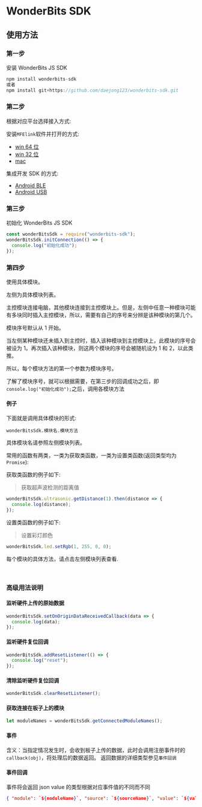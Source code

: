# WonderBits SDK

## 使用方法

### 第一步

安装 WonderBits JS SDK

```js
npm install wonderbits-sdk
或者
npm install git+https://github.com/daejong123/wonderbits-sdk.git
```

### 第二步

根据对应平台选择接入方式:

安装`MFElink`软件并打开的方式:

- [win 64 位](https://pan.baidu.com/s/16FUR-z6bH0-YOnGBxMc1og)
- [win 32 位](https://pan.baidu.com/s/1xozl-A_m8LLqJXm5IsxTcg)
- [mac](https://pan.baidu.com/s/1zcCbBiC4hYM2mjCFTKavVw)

集成开发 SDK 的方式:

- [Android BLE](https://github.com/yunair/wonderbits/wiki/BLE-%E6%8E%A5%E5%85%A5JS-SDK)
- [Android USB](https://github.com/yunair/wonderbits/wiki/USB-%E6%8E%A5%E5%85%A5JS-SDK)

### 第三步

初始化 WonderBits JS SDK

```js
const wonderBitsSdk = require("wonderbits-sdk");
wonderBitsSdk.initConnection(() => {
  console.log("初始化成功");
});
```

### 第四步

使用具体模块。

左侧为具体模块列表。

主控模块连接电脑，其他模块连接到主控模块上。但是，左侧中任意一种模块可能有多块同时插入主控模块，所以，需要有自己的序号来分辨是该种模块的第几个。

模块序号默认从 1 开始。

当左侧某种模块还未插入到主控时，插入该种模块到主控模块上，此模块的序号会被设为 1。再次插入该种模块，则这两个模块的序号会被随机设为 1 和 2，以此类推。

所以，每个模块方法的第一个参数为模块序号。

了解了模块序号，就可以根据需要，在第三步的回调成功之后，即`console.log("初始化成功");`之后，调用各模块方法

#### 例子

下面就是调用具体模块的形式:

```
wonderBitsSdk.模块名.模块方法
```

具体模块名请参照左侧模块列表。

常用的函数有两类，一类为获取类函数，一类为设置类函数(返回类型均为`Promise`):

获取类函数的例子如下:

> 获取超声波检测的距离值

```js
wonderBitsSdk.ultrasonic.getDistance(1).then(distance => {
  console.log(distance);
});
```

设置类函数的例子如下:

> 设置彩灯颜色

```js
wonderBitsSdk.led.setRgb(1, 255, 0, 0);
```

每个模块的具体方法，请点击左侧模块列表查看.

<br>

### 高级用法说明

#### 监听硬件上传的原始数据

```js
wonderBitsSdk.setOnOriginDataReceivedCallback(data => {
  console.log(data);
});
```

#### 监听硬件复位回调

```js
wonderBitsSdk.addResetListener(() => {
  console.log("reset");
});
```

#### 清除监听硬件复位回调

```js
wonderBitsSdk.clearResetListener();
```

#### 获取连接在板子上的模块

```js
let moduleNames = wonderBitsSdk.getConnectedModuleNames();
```

#### 事件

含义：当指定情况发生时，会收到板子上传的数据，此时会调用注册事件时的`callback(obj)`，将处理后的数据返回。
返回数据的详细类型参见`事件回调`

#### 事件回调

事件将会返回 json
value 的类型根据对应事件值的不同而不同

```json
{ "module": `${moduleName}`, "source": `${sourceName}`, "value": `${value}` }
```
